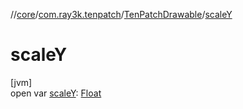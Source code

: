 //[core](../../../index.md)/[com.ray3k.tenpatch](../index.md)/[TenPatchDrawable](index.md)/[scaleY](scale-y.md)

# scaleY

[jvm]\
open var [scaleY](scale-y.md): [Float](https://kotlinlang.org/api/latest/jvm/stdlib/kotlin/-float/index.html)
